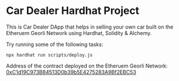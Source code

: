 # Car Dealer Hardhat Project

This is Car Dealer DApp that helps in selling your own car built on the Etheruem Georli Network using Hardhat, Solidity & Alchemy.

Try running some of the following tasks:

```shell
npx hardhat run scripts/deploy.js
```
Address of the contract deployed on the Etheruem Georli Network: [0xC1d19C973B84513D0b39b5E4275283A9Bf2EBC53](https://goerli.etherscan.io/address/0xC1d19C973B84513D0b39b5E4275283A9Bf2EBC53)
